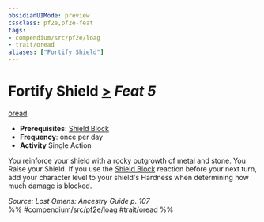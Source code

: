 ```yaml
---
obsidianUIMode: preview
cssclass: pf2e,pf2e-feat
tags:
- compendium/src/pf2e/loag
- trait/oread
aliases: ["Fortify Shield"]
---
```

# Fortify Shield  [>](../../Rules/core-rulebook/chapter-9-playing-the-game.md#Actions "Single Action") *Feat 5*  
[oread](../../Rules/traits/oread-b2.md)  

- **Prerequisites**: [Shield Block](shield-block.md)
- **Frequency**: once per day
- **Activity** Single Action

You reinforce your shield with a rocky outgrowth of metal and stone. You Raise your Shield. If you use the [Shield Block](shield-block.md) reaction before your next turn, add your character level to your shield's Hardness when determining how much damage is blocked.

*Source: Lost Omens: Ancestry Guide p. 107*  
%% #compendium/src/pf2e/loag #trait/oread %%